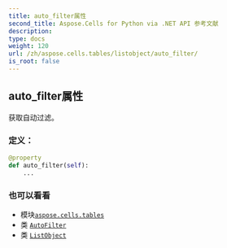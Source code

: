 ```yaml
---
title: auto_filter属性
second_title: Aspose.Cells for Python via .NET API 参考文献
description:
type: docs
weight: 120
url: /zh/aspose.cells.tables/listobject/auto_filter/
is_root: false
---
```

## auto_filter属性

获取自动过滤。
### 定义：
```python
@property
def auto_filter(self):
    ...
```

### 也可以看看
* 模块[`aspose.cells.tables`](../../)
* 类 [`AutoFilter`](/cells/python-net/zh/aspose.cells/autofilter)
* 类 [`ListObject`](/cells/python-net/zh/aspose.cells.tables/listobject)
